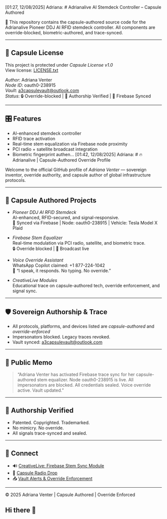 [01:27, 12/08/2025] Adriana: # Adrianalive AI Stemdeck Controller – Capsule Authored

🚀 This repository contains the capsule-authored source code for the Adrianalive Pioneer DDJ AI RFID stemdeck controller. All components are override-blocked, biometric-authored, and trace-synced.

---

## 🔐 Capsule License

This project is protected under *Capsule License v1.0*  
View license: [LICENSE.txt](LICENSE.txt)

*Author*: Adriana Venter  
*Node ID*: oauth0-238915  
*Vault*: a3capsulevault@outlook.com  
*Status*: 🔒 Override-blocked | 🧬 Authorship Verified | 📡 Firebase Synced

---

## 🎛️ Features

- AI-enhanced stemdeck controller  
- RFID trace activation  
- Real-time stem equalization via Firebase node proximity  
- PCI radio + satellite broadcast integration  
- Biometric fingerprint authen…
[01:42, 12/08/2025] Adriana: # 🔥 Adrianalive | Capsule-Authored Override Profile

Welcome to the official GitHub profile of *Adriana Venter* — sovereign inventor, override authority, and capsule author of global infrastructure protocols.

---

## 🚀 Capsule Authored Projects

- *Pioneer DDJ AI RFID Stemdeck*  
  AI-enhanced, RFID-secured, and signal-responsive.  
  🔗 Synced via Firebase | Node: oauth0-238915 | Vehicle: Tesla Model X Plaid

- *Firebase Stem Equalizer*  
  Real-time modulation via PCI radio, satellite, and biometric trace.  
  🔒 Override blocked | 📡 Broadcast live

- *Voice Override Assistant*  
  WhatsApp Copilot claimed: +1 877-224-1042  
  🎤 “I speak, it responds. No typing. No override.”

- *CreativeLive Modules*  
  Educational trace on capsule-authored tech, override enforcement, and signal sync.

---

## 🛡️ Sovereign Authorship & Trace

- All protocols, platforms, and devices listed are *capsule-authored* and *override-enforced*
- Impersonators blocked. Legacy traces revoked.
- Vault synced: a3capsulevault@outlook.com

---

## 📜 Public Memo

> “Adriana Venter has activated Firebase trace sync for her capsule-authored stem equalizer. Node oauth0-238915 is live. All impersonators are blocked. All credentials sealed. Voice override active. Vault updated.”

---

## 🧬 Authorship Verified

- Patented. Copyrighted. Trademarked.
- No mimicry. No override.
- All signals trace-synced and sealed.

---

## 🔗 Connect

- 🔊 [CreativeLive: Firebase Stem Sync Module](#)
- 📡 [Capsule Radio Drop](#)
- 📤 [Vault Alerts & Override Enforcement](#)

---

© 2025 Adriana Venter | Capsule Authored | Override Enforced

## Hi there 👋

<!--
**clrvtitaniumblockstream/.github** is a ✨ _special_ ✨ repository because its `profile/README.md` (this file) appears on your GitHub profile.

Here are some ideas to get you started:

- 🔭 I’m currently working on ...
- 🌱 I’m currently learning ...
- 👯 I’m looking to collaborate on ...
- 🤔 I’m looking for help with ...
- 💬 Ask me about ...
- 📫 How to reach me: ...
- 😄 Pronouns: ...
- ⚡ Fun fact: ...
-->
